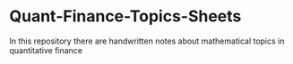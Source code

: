 # Quant-Finance-Topics-Sheets
In this repository there are handwritten notes about mathematical topics in quantitative finance
